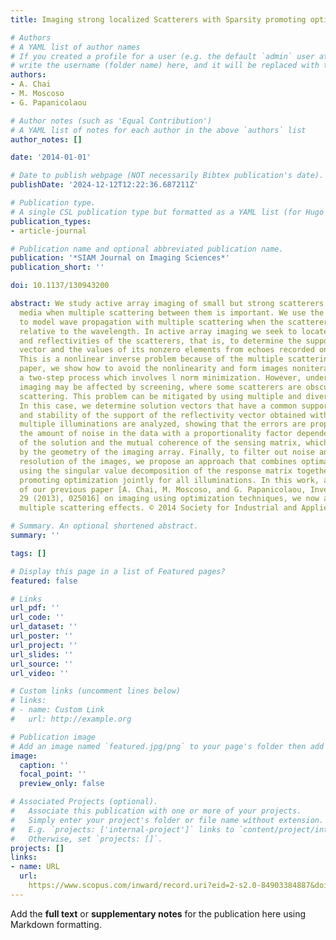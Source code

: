 ```yaml
---
title: Imaging strong localized Scatterers with Sparsity promoting optimization

# Authors
# A YAML list of author names
# If you created a profile for a user (e.g. the default `admin` user at `content/authors/admin/`), 
# write the username (folder name) here, and it will be replaced with their full name and linked to their profile.
authors:
- A. Chai
- M. Moscoso
- G. Papanicolaou

# Author notes (such as 'Equal Contribution')
# A YAML list of notes for each author in the above `authors` list
author_notes: []

date: '2014-01-01'

# Date to publish webpage (NOT necessarily Bibtex publication's date).
publishDate: '2024-12-12T12:22:36.687211Z'

# Publication type.
# A single CSL publication type but formatted as a YAML list (for Hugo requirements).
publication_types:
- article-journal

# Publication name and optional abbreviated publication name.
publication: '*SIAM Journal on Imaging Sciences*'
publication_short: ''

doi: 10.1137/130943200

abstract: We study active array imaging of small but strong scatterers in homogeneous
  media when multiple scattering between them is important. We use the Foldy-Lax equations
  to model wave propagation with multiple scattering when the scatterers are small
  relative to the wavelength. In active array imaging we seek to locate the positions
  and reflectivities of the scatterers, that is, to determine the support of the reflectivity
  vector and the values of its nonzero elements from echoes recorded on the array.
  This is a nonlinear inverse problem because of the multiple scattering. In this
  paper, we show how to avoid the nonlinearity and form images noniteratively through
  a two-step process which involves l norm minimization. However, under certain illuminations
  imaging may be affected by screening, where some scatterers are obscured by multiple
  scattering. This problem can be mitigated by using multiple and diverse illuminations.
  In this case, we determine solution vectors that have a common support. The uniqueness
  and stability of the support of the reflectivity vector obtained with single or
  multiple illuminations are analyzed, showing that the errors are proportional to
  the amount of noise in the data with a proportionality factor dependent on the sparsity
  of the solution and the mutual coherence of the sensing matrix, which is determined
  by the geometry of the imaging array. Finally, to filter out noise and improve the
  resolution of the images, we propose an approach that combines optimal illuminations
  using the singular value decomposition of the response matrix together with sparsity
  promoting optimization jointly for all illuminations. In this work, an extension
  of our previous paper [A. Chai, M. Moscoso, and G. Papanicolaou, Inverse Problems,
  29 (2013), 025016] on imaging using optimization techniques, we now account for
  multiple scattering effects. © 2014 Society for Industrial and Applied Mathematics.

# Summary. An optional shortened abstract.
summary: ''

tags: []

# Display this page in a list of Featured pages?
featured: false

# Links
url_pdf: ''
url_code: ''
url_dataset: ''
url_poster: ''
url_project: ''
url_slides: ''
url_source: ''
url_video: ''

# Custom links (uncomment lines below)
# links:
# - name: Custom Link
#   url: http://example.org

# Publication image
# Add an image named `featured.jpg/png` to your page's folder then add a caption below.
image:
  caption: ''
  focal_point: ''
  preview_only: false

# Associated Projects (optional).
#   Associate this publication with one or more of your projects.
#   Simply enter your project's folder or file name without extension.
#   E.g. `projects: ['internal-project']` links to `content/project/internal-project/index.md`.
#   Otherwise, set `projects: []`.
projects: []
links:
- name: URL
  url: 
    https://www.scopus.com/inward/record.uri?eid=2-s2.0-84903384887&doi=10.1137%2f130943200&partnerID=40&md5=3c5ebb396d95d28d91ebd52b1098599f
---
```


Add the **full text** or **supplementary notes** for the publication here using Markdown formatting.
